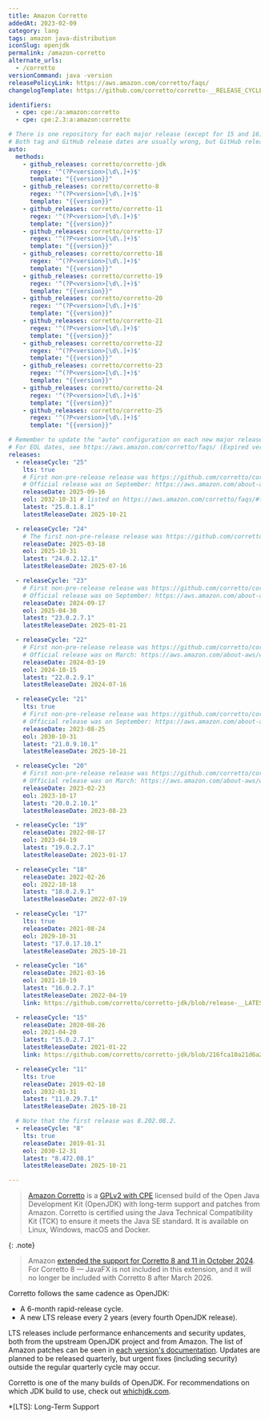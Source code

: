 ```yaml
---
title: Amazon Corretto
addedAt: 2023-02-09
category: lang
tags: amazon java-distribution
iconSlug: openjdk
permalink: /amazon-corretto
alternate_urls:
  - /corretto
versionCommand: java -version
releasePolicyLink: https://aws.amazon.com/corretto/faqs/
changelogTemplate: https://github.com/corretto/corretto-__RELEASE_CYCLE__/releases/tag/__LATEST__

identifiers:
  - cpe: cpe:/a:amazon:corretto
  - cpe: cpe:2.3:a:amazon:corretto

# There is one repository for each major release (except for 15 and 16).
# Both tag and GitHub release dates are usually wrong, but GitHub release dates are closer to the correct date.
auto:
  methods:
    - github_releases: corretto/corretto-jdk
      regex: '^(?P<version>[\d\.]+)$'
      template: "{{version}}"
    - github_releases: corretto/corretto-8
      regex: '^(?P<version>[\d\.]+)$'
      template: "{{version}}"
    - github_releases: corretto/corretto-11
      regex: '^(?P<version>[\d\.]+)$'
      template: "{{version}}"
    - github_releases: corretto/corretto-17
      regex: '^(?P<version>[\d\.]+)$'
      template: "{{version}}"
    - github_releases: corretto/corretto-18
      regex: '^(?P<version>[\d\.]+)$'
      template: "{{version}}"
    - github_releases: corretto/corretto-19
      regex: '^(?P<version>[\d\.]+)$'
      template: "{{version}}"
    - github_releases: corretto/corretto-20
      regex: '^(?P<version>[\d\.]+)$'
      template: "{{version}}"
    - github_releases: corretto/corretto-21
      regex: '^(?P<version>[\d\.]+)$'
      template: "{{version}}"
    - github_releases: corretto/corretto-22
      regex: '^(?P<version>[\d\.]+)$'
      template: "{{version}}"
    - github_releases: corretto/corretto-23
      regex: '^(?P<version>[\d\.]+)$'
      template: "{{version}}"
    - github_releases: corretto/corretto-24
      regex: '^(?P<version>[\d\.]+)$'
      template: "{{version}}"
    - github_releases: corretto/corretto-25
      regex: '^(?P<version>[\d\.]+)$'
      template: "{{version}}"

# Remember to update the "auto" configuration on each new major release.
# For EOL dates, see https://aws.amazon.com/corretto/faqs/ (Expired versions paragraph)
releases:
  - releaseCycle: "25"
    lts: true
    # First non-pre-release release was https://github.com/corretto/corretto-25/releases/tag/25.0.0.36.2
    # Official release was on September: https://aws.amazon.com/about-aws/whats-new/2025/09/amazon-corretto-25-generally-available/
    releaseDate: 2025-09-16
    eol: 2032-10-31 # listed on https://aws.amazon.com/corretto/faqs/#topic-0
    latest: "25.0.1.8.1"
    latestReleaseDate: 2025-10-21

  - releaseCycle: "24"
    # The first non-pre-release release was https://github.com/corretto/corretto-24/releases/tag/24.0.0.36.2
    releaseDate: 2025-03-18
    eol: 2025-10-31
    latest: "24.0.2.12.1"
    latestReleaseDate: 2025-07-16

  - releaseCycle: "23"
    # First non-pre-release release was https://github.com/corretto/corretto-23/releases/tag/23.0.0.37.1
    # Official release was on September: https://aws.amazon.com/about-aws/whats-new/2024/09/amazon-corretto-23-generally-available/
    releaseDate: 2024-09-17
    eol: 2025-04-30
    latest: "23.0.2.7.1"
    latestReleaseDate: 2025-01-21

  - releaseCycle: "22"
    # First non-pre-release release was https://github.com/corretto/corretto-22/releases/tag/22.0.0.36.2
    # Official release was on March: https://aws.amazon.com/about-aws/whats-new/2024/03/amazon-corretto-22-generally-available/
    releaseDate: 2024-03-19
    eol: 2024-10-15
    latest: "22.0.2.9.1"
    latestReleaseDate: 2024-07-16

  - releaseCycle: "21"
    lts: true
    # First non-pre-release release was https://github.com/corretto/corretto-21/releases/tag/21.0.0.35.1
    # Official release was on September: https://aws.amazon.com/about-aws/whats-new/2023/09/amazon-corretto-21-generally-available/
    releaseDate: 2023-08-25
    eol: 2030-10-31
    latest: "21.0.9.10.1"
    latestReleaseDate: 2025-10-21

  - releaseCycle: "20"
    # First non-pre-release release was https://github.com/corretto/corretto-20/releases/tag/20.0.0.36.1
    # Official release was on March: https://aws.amazon.com/about-aws/whats-new/2023/03/amazon-corretto-20/
    releaseDate: 2023-02-23
    eol: 2023-10-17
    latest: "20.0.2.10.1"
    latestReleaseDate: 2023-08-23

  - releaseCycle: "19"
    releaseDate: 2022-08-17
    eol: 2023-04-19
    latest: "19.0.2.7.1"
    latestReleaseDate: 2023-01-17

  - releaseCycle: "18"
    releaseDate: 2022-02-26
    eol: 2022-10-18
    latest: "18.0.2.9.1"
    latestReleaseDate: 2022-07-19

  - releaseCycle: "17"
    lts: true
    releaseDate: 2021-08-24
    eol: 2029-10-31
    latest: "17.0.17.10.1"
    latestReleaseDate: 2025-10-21

  - releaseCycle: "16"
    releaseDate: 2021-03-16
    eol: 2021-10-19
    latest: "16.0.2.7.1"
    latestReleaseDate: 2022-04-19
    link: https://github.com/corretto/corretto-jdk/blob/release-__LATEST__/CHANGELOG.md

  - releaseCycle: "15"
    releaseDate: 2020-08-26
    eol: 2021-04-20
    latest: "15.0.2.7.1"
    latestReleaseDate: 2021-01-22
    link: https://github.com/corretto/corretto-jdk/blob/216fca10a21d6a26ca2846d4ca2861ea644a7a1e/CHANGELOG.md#january-2021-critical-patch-update-corretto-version-150271

  - releaseCycle: "11"
    lts: true
    releaseDate: 2019-02-18
    eol: 2032-01-31
    latest: "11.0.29.7.1"
    latestReleaseDate: 2025-10-21

  # Note that the first release was 8.202.08.2.
  - releaseCycle: "8"
    lts: true
    releaseDate: 2019-01-31
    eol: 2030-12-31
    latest: "8.472.08.1"
    latestReleaseDate: 2025-10-21

---
```


> [Amazon Corretto](https://aws.amazon.com/corretto/) is a [GPLv2 with CPE](https://openjdk.org/legal/gplv2+ce.html)
> licensed build of the Open Java Development Kit (OpenJDK) with long-term support and patches from
> Amazon. Corretto is certified using the Java Technical Compatibility Kit (TCK) to ensure it meets
> the Java SE standard. It is available on Linux, Windows, macOS and Docker.

{: .note}

> Amazon [extended the support for Corretto 8 and 11 in October 2024](https://aws.amazon.com/about-aws/whats-new/2024/10/extension-eol-dates-amazon-corretto-8-11/).
> For Corretto 8 — JavaFX is not included in this extension, and it will no longer be included with Corretto 8 after March 2026.

Corretto follows the same cadence as OpenJDK:

- A 6-month rapid-release cycle.
- A new LTS release every 2 years (every fourth OpenJDK release).

LTS releases include performance enhancements and security updates, both from the upstream OpenJDK
project and from Amazon. The list of Amazon patches can be seen in [each version's documentation](https://docs.aws.amazon.com/corretto/).
Updates are planned to be released quarterly, but urgent fixes (including security) outside the
regular quarterly cycle may occur.

Corretto is one of the many builds of OpenJDK. For recommendations on which JDK build to use, check
out [whichjdk.com](https://whichjdk.com/#amazon-corretto).

*[LTS]: Long-Term Support
